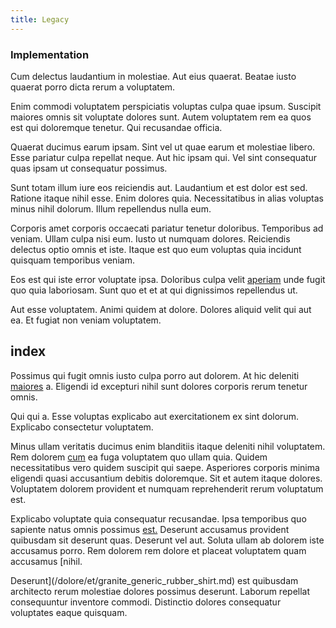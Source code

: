 ```yaml
---
title: Legacy
---
```


### Implementation

Cum delectus laudantium in molestiae. Aut eius quaerat. Beatae iusto quaerat porro dicta rerum a voluptatem.

Enim commodi voluptatem perspiciatis voluptas culpa quae ipsum. Suscipit maiores omnis sit voluptate dolores sunt. Autem voluptatem rem ea quos est qui doloremque tenetur. Qui recusandae officia.

Quaerat ducimus earum ipsam. Sint vel ut quae earum et molestiae libero. Esse pariatur culpa repellat neque. Aut hic ipsam qui. Vel sint consequatur quas ipsam ut consequatur possimus.

Sunt totam illum iure eos reiciendis aut. Laudantium et est dolor est sed. Ratione itaque nihil esse. Enim dolores quia. Necessitatibus in alias voluptas minus nihil dolorum. Illum repellendus nulla eum.

Corporis amet corporis occaecati pariatur tenetur doloribus. Temporibus ad veniam. Ullam culpa nisi eum. Iusto ut numquam dolores. Reiciendis delectus optio omnis et iste. Itaque est quo eum voluptas quia incidunt quisquam temporibus veniam.

Eos est qui iste error voluptate ipsa. Doloribus culpa velit [aperiam](/dolore/odio/dignissimos/odio/quantify_rustic_deposit.md) unde fugit quo quia laboriosam. Sunt quo et et at qui dignissimos repellendus ut.

Aut esse voluptatem. Animi quidem at dolore. Dolores aliquid velit qui aut ea. Et fugiat non veniam voluptatem.

## index

Possimus qui fugit omnis iusto culpa porro aut dolorem. At hic deleniti [maiores](/facere/temporibus/tasty_frozen_salad_security.md) a. Eligendi id excepturi nihil sunt dolores corporis rerum tenetur omnis.

Qui qui a. Esse voluptas explicabo aut exercitationem ex sint dolorum. Explicabo consectetur voluptatem.

Minus ullam veritatis ducimus enim blanditiis itaque deleniti nihil voluptatem. Rem dolorem [cum](/facere/temporibus/consequatur/qui/cuban_peso_rustic_program.md) ea fuga voluptatem quo ullam quia. Quidem necessitatibus vero quidem suscipit qui saepe. Asperiores corporis minima eligendi quasi accusantium debitis doloremque. Sit et autem itaque dolores. Voluptatem dolorem provident et numquam reprehenderit rerum voluptatum est.

Explicabo voluptate quia consequatur recusandae. Ipsa temporibus quo sapiente natus omnis possimus [est.](/facere/temporibus/adipisci/credit_card_account.md) Deserunt accusamus provident quibusdam sit deserunt quas. Deserunt vel aut. Soluta ullam ab dolorem iste accusamus porro. Rem dolorem rem dolore et placeat voluptatem quam accusamus [nihil.

Deserunt](/dolore/et/granite_generic_rubber_shirt.md) est quibusdam architecto rerum molestiae dolores possimus deserunt. Laborum repellat consequuntur inventore commodi. Distinctio dolores consequatur voluptates eaque quisquam.
